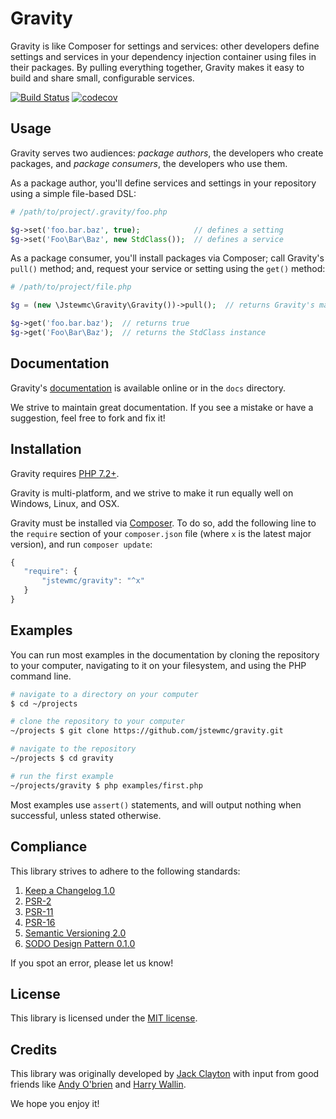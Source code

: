 # Gravity

Gravity is like Composer for settings and services: other developers define settings and services in your dependency injection container using files in their packages. By pulling everything together, Gravity makes it easy to build and share small, configurable services.

[![Build Status](https://travis-ci.com/jstewmc/gravity.svg?branch=master)](https://travis-ci.com/jstewmc/gravity) [![codecov](https://codecov.io/gh/jstewmc/gravity/branch/master/graph/badge.svg)](https://codecov.io/gh/jstewmc/gravity)

## Usage

Gravity serves two audiences: _package authors_, the developers who create packages, and _package consumers_, the developers who use them.

As a package author, you'll define services and settings in your repository using a simple file-based DSL:

```php
# /path/to/project/.gravity/foo.php

$g->set('foo.bar.baz', true);            // defines a setting
$g->set('Foo\Bar\Baz', new StdClass());  // defines a service
```

As a package consumer, you'll install packages via Composer; call Gravity's `pull()` method; and, request your service or setting using the `get()` method:

```php
# /path/to/project/file.php

$g = (new \Jstewmc\Gravity\Gravity())->pull();  // returns Gravity's manager

$g->get('foo.bar.baz');  // returns true
$g->get('Foo\Bar\Baz');  // returns the StdClass instance
```

## Documentation

Gravity's [documentation](https://github.com/jstewmc/gravity/blob/master/docs/index.md) is available online or in the `docs` directory.

We strive to maintain great documentation. If you see a mistake or have a suggestion, feel free to fork and fix it!

## Installation

Gravity requires [PHP 7.2+](https://secure.php.net).

Gravity is multi-platform, and we strive to make it run equally well on Windows, Linux, and OSX.

Gravity must be installed via [Composer](https://getcomposer.org). To do so, add the following line to the `require` section of your `composer.json` file (where `x` is the latest major version), and run `composer update`:

```javascript
{
   "require": {
       "jstewmc/gravity": "^x"
   }
}
```

## Examples

You can run most examples in the documentation by cloning the repository to your computer, navigating to it on your filesystem, and using the PHP command line.

```bash
# navigate to a directory on your computer
$ cd ~/projects

# clone the repository to your computer
~/projects $ git clone https://github.com/jstewmc/gravity.git

# navigate to the repository
~/projects $ cd gravity

# run the first example
~/projects/gravity $ php examples/first.php
```

Most examples use `assert()` statements, and will output nothing when successful, unless stated otherwise.

## Compliance

This library strives to adhere to the following standards:

1. [Keep a Changelog 1.0](http://keepachangelog.com/en/1.0.0/)
2. [PSR-2](https://github.com/php-fig/fig-standards/blob/master/accepted/PSR-2-coding-style-guide.md)
3. [PSR-11](https://github.com/php-fig/fig-standards/blob/master/accepted/PSR-11-container.md)
4. [PSR-16](https://github.com/php-fig/fig-standards/blob/master/accepted/PSR-16-simple-cache.md)
5. [Semantic Versioning 2.0](http://semver.org/spec/v2.0.0.html)
6. [SODO Design Pattern 0.1.0](https://github.com/jstewmc/sodo-design-pattern)

If you spot an error, please let us know!

## License

This library is licensed under the [MIT license](LICENSE).

## Credits

This library was originally developed by [Jack Clayton](mailto:clayjs0@gmail.com) with input from good friends like [Andy O'brien](https://github.com/javabudd) and [Harry Wallin](https://github.com/BillwoodMarbles).

We hope you enjoy it!
